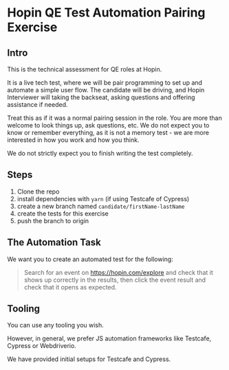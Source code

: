 # Hopin QE Test Automation Pairing Exercise

## Intro

This is the technical assessment for QE roles at Hopin.

It is a live tech test, where we will be pair programming to set up and automate a simple user flow. The candidate will be driving, and Hopin Interviewer will taking the backseat, asking questions and offering assistance if needed.

Treat this as if it was a normal pairing session in the role. You are more than welcome to look things up, ask questions, etc. We do not expect you to know or remember everything, as it is not a memory test - we are more interested in how you work and how you think.

We do not strictly expect you to finish writing the test completely.

## Steps

1. Clone the repo
2. install dependencies with `yarn` (if using Testcafe of Cypress)
3. create a new branch named `candidate/firstName-lastName`
4. create the tests for this exercise
5. push the branch to origin


## The Automation Task

We want you to create an automated test for the following:

>Search for an event on https://hopin.com/explore and check that it shows up correctly in the results, then click the event result and check that it opens as expected.

## Tooling

You can use any tooling you wish.

However, in general, we prefer JS automation frameworks like Testcafe, Cypress or Webdriverio.

We have provided initial setups for Testcafe and Cypress.